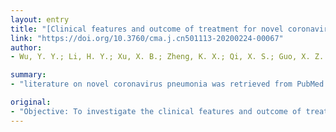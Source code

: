 ```yaml
---
layout: entry
title: "[Clinical features and outcome of treatment for novel coronavirus pneumonia: a meta-analysis]"
link: "https://doi.org/10.3760/cma.j.cn501113-20200224-00067"
author:
- Wu, Y. Y.; Li, H. Y.; Xu, X. B.; Zheng, K. X.; Qi, X. S.; Guo, X. Z.

summary:
- "literature on novel coronavirus pneumonia was retrieved from PubMed and EMBASE databases. Seven studies were included, consisting of 1594 cases. Most common clinical symptoms were fever, cough, dyspnea and sputum. Headache (10.5%), sore throat (11.2%), hemoptysis (3.2%), diarrhea (6.6%) and other symptoms were relatively rare. Alanine transaminase (22."

original:
- "Objective: To investigate the clinical features and outcome of treatment for novel coronavirus pneumonia. Methods: Literature on novel coronavirus pneumonia was retrieved from PubMed and EMBASE databases. The relevant data was extracted and a meta-analysis was performed using StatsDirect statistical software V.2.8.0 to calculate the combined odds ratio. Results: Seven studies were included, consisting of 1594 cases. The meta-analysis result showed that the most common clinical symptoms of the novel coronavirus pneumonia were fever (91.6%) and cough (64.5%), followed by dyspnea (32.8%) and sputum (28.1%). Headache (10.5%), sore throat (11.2%), hemoptysis (3.2%), diarrhea (6.6%) and the other symptoms were relatively rare. Aspartate aminotransferase (29%), alanine transaminase (22.7%), and total bilirubin (11.7%) levels were elevated, except for serum albumin levels (80.4%). The common therapeutic agents used were antibiotics (87.7%), antiviral drugs (75.5%), and glucocorticoids (26.6%), while antifungal agents (7.7%) were used in few. Mechanical ventilation (13.4%), extracorporeal membrane oxygenation (1.9%), and continuous renal replacement therapy (3.8%) were used in severe cases. The rate of mortality in hospital was 7.7%, respectively. Heterogeneity between studies was significant; however, subgroup and sensitivity analysis had failed to identify clear sources of heterogeneity. Conclusion: Fever, cough and liver dysfunction are the main clinical manifestations of this disease and the mortality rate is low."
---
```


